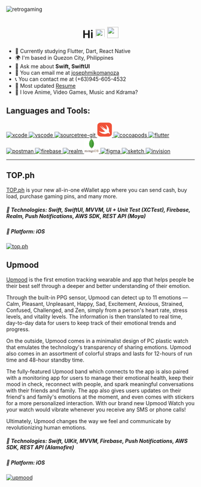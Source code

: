 ![retrogaming](https://github.com/jmmanoza/jmmanoza/assets/153807014/600aee30-bc20-4474-9509-41f02c36dae7)

<h1 align="center">Hi <img width="24" height="24" src="https://github.com/jmmanoza/jmmanoza/assets/153807014/188d88e2-dcc1-4070-b56a-53ffc9bd849e"> <img width="30" height="30" src="https://github.com/jmmanoza/jmmanoza/assets/153807014/8ac6a301-b72c-4255-803c-15b1caff7a05"> </h1>

- 🧠 Currently studying Flutter, Dart, React Native
- 🌍 I'm based in Quezon City, Philippines
- 💬 Ask me about **Swift, SwiftUI**
- 📧 You can email me at [josephmikomanoza](mailto:josephmikomanoza@gmail.com)
- 📞 You can contact me at (+63)945-605-4532
- 📄 Most updated [Resume](https://urlr.me/rs5Yh)
- 🤍 I love Anime, Video Games, Music and Kdrama?


<h2 align="left">Languages and Tools:</h2>
<p align="left"> 
<a href="https://developer.apple.com/xcode/" target="_blank" rel="noreferrer"> <img src="https://github.com/jmmanoza/jmmanoza/assets/153807014/d2733a61-bc0b-4806-a121-a1a96a10f156" alt="xcode" width="40" height="40"/> </a> <a href="https://code.visualstudio.com/docs/setup/mac" target="_blank" rel="noreferrer"> <img src="https://github.com/jmmanoza/jmmanoza/assets/153807014/e4f0fbb1-92c0-4876-b667-b9a58edf8d59" alt="vscode" width="40" height="40"/> </a> <a href="https://www.sourcetreeapp.com/" target="_blank" rel="noreferrer"> <img src="https://github.com/jmmanoza/jmmanoza/assets/153807014/15dc69fe-f333-4006-b768-9d41d11101eb" alt="sourcetree-git" width="40" height="40"/> </a> <a href="https://developer.apple.com/swift/" target="_blank" rel="noreferrer"> <img src="https://raw.githubusercontent.com/devicons/devicon/master/icons/swift/swift-original.svg" alt="swift" width="40" height="40"/> </a> <a href="https://cocoapods.org/" target="_blank" rel="noreferrer"> <img src="https://github.com/jmmanoza/jmmanoza/assets/153807014/87d36d8c-a8e3-443a-a533-3d14040ebab0" alt="cocoapods" width="40" height="40"/> </a> <a href="https://flutter.dev" target="_blank" rel="noreferrer"> <img src="https://www.vectorlogo.zone/logos/flutterio/flutterio-icon.svg" alt="flutter" width="40" height="40"/> </a> <a href="https://postman.com" target="_blank" rel="noreferrer"> <img src="https://www.vectorlogo.zone/logos/getpostman/getpostman-icon.svg" alt="postman" width="40" height="40"/> </a> <a href="https://firebase.google.com/" target="_blank" rel="noreferrer"> <img src="https://www.vectorlogo.zone/logos/firebase/firebase-icon.svg" alt="firebase" width="40" height="40"/> </a> <a href="https://realm.io/" target="_blank" rel="noreferrer"> <img src="https://raw.githubusercontent.com/bestofjs/bestofjs-webui/8665e8c267a0215f3159df28b33c365198101df5/public/logos/realm.svg" alt="realm" width="40" height="40"/> </a> <a href="https://www.mongodb.com/" target="_blank" rel="noreferrer"> <img src="https://raw.githubusercontent.com/devicons/devicon/master/icons/mongodb/mongodb-original-wordmark.svg" alt="mongodb" width="40" height="40"/> </a> <a href="https://www.figma.com/" target="_blank" rel="noreferrer"> <img src="https://www.vectorlogo.zone/logos/figma/figma-icon.svg" alt="figma" width="40" height="40"/> </a> <a href="https://www.sketch.com/" target="_blank" rel="noreferrer"> <img src="https://www.vectorlogo.zone/logos/sketchapp/sketchapp-icon.svg" alt="sketch" width="40" height="40"/> </a> <a href="https://www.invisionapp.com/" target="_blank" rel="noreferrer"> <img src="https://www.vectorlogo.zone/logos/invisionapp/invisionapp-icon.svg" alt="invision" width="40" height="40"/> </a> </p>

---

## TOP.ph
[TOP.ph](https://www.facebook.com/theorangeplatform) is your new all-in-one eWallet app where you can send cash, buy load, purchase gaming pins, and many more.

##### 🔨 Technologies: Swift, SwiftUI, MVVM, UI + Unit Test (XCTest), Firebase, Realm, Push Notifications, AWS SDK, REST API (Moya)
##### 🚀 Platform: iOS

<a href="" target=""> <img src="https://github.com/jmmanoza/jmmanoza/assets/153807014/7c6665eb-d48c-4f98-8d20-d838d23a20e3" width=900 title="top.ph"></a>

##

## Upmood 
[Upmood](https://www.upmood.com/) is the first emotion tracking wearable and app that helps people be their best self through a deeper and better understanding of their emotion.

Through the built-in PPG sensor, Upmood can detect up to 11 emotions — Calm, Pleasant, Unpleasant, Happy, Sad, Excitement, Anxious, Strained, Confused, Challenged, and Zen, simply from a person's heart rate, stress levels, and vitality levels. The information is then translated to real time, day-to-day data for users to keep track of their emotional trends and progress.

On the outside, Upmood comes in a minimalist design of PC plastic watch that emulates the technology's transparency of sharing emotions. Upmood also comes in an assortment of colorful straps and lasts for 12-hours of run time and 48-hour standby time.

The fully-featured Upmood band which connects to the app is also paired with a monitoring app for users to manage their emotional health, keep their mood in check, reconnect with people, and spark meaningful conversations with their friends and family. The app also gives users updates on their friend's and family's emotions at the moment, and even comes with stickers for a more personalized interaction. With our brand new Upmood Watch you your watch would vibrate whenever you receive any SMS or phone calls!

Ultimately, Upmood changes the way we feel and communicate by revolutionizing human emotions.

##### 🔨 Technologies: Swift, UIKit, MVVM, Firebase, Push Notifications, AWS SDK, REST API (Alamofire)
##### 🚀 Platform: iOS

<a href="" target=""> <img src="https://github.com/jmmanoza/jmmanoza/assets/153807014/be8fc8e1-1a03-4cf7-8ed5-8ef859ad58cf" width=900 title="upmood"></a>

##

